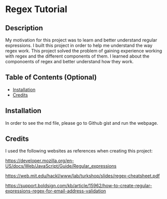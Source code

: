 # Regex Tutorial

## Description

My motivation for this project was to learn and better understand regular expressions.
I built this project in order to help me understand the way regex work.
This project solved the problem of gaining experience working with regex and the different components of them.
I learned about the componoents of regex and better understand how they work.

## Table of Contents (Optional)

- [Installation](#installation)
- [Credits](#credits)

## Installation

In order to see the md file, please go to Github gist and run the webpage.

## Credits

I used the following websites as references when creating this project:

https://developer.mozilla.org/en-US/docs/Web/JavaScript/Guide/Regular_expressions

https://web.mit.edu/hackl/www/lab/turkshop/slides/regex-cheatsheet.pdf

https://support.boldsign.com/kb/article/15962/how-to-create-regular-expressions-regex-for-email-address-validation